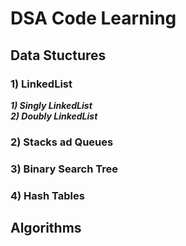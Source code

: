 # DSA Code Learning

## Data Stuctures

### 1) LinkedList

**_1) Singly LinkedList_**
<br />
**_2) Doubly LinkedList_**

### 2) Stacks ad Queues

### 3) Binary Search Tree

### 4) Hash Tables

## Algorithms
